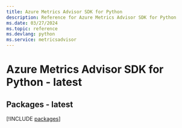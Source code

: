 ```yaml
---
title: Azure Metrics Advisor SDK for Python
description: Reference for Azure Metrics Advisor SDK for Python
ms.date: 03/27/2024
ms.topic: reference
ms.devlang: python
ms.service: metricsadvisor
---
```

# Azure Metrics Advisor SDK for Python - latest
## Packages - latest
[!INCLUDE [packages](metrics-advisor-index.md)]
